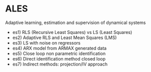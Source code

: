 # ALES
   Adaptive learning, estimation and supervision of dynamical systems
   - es1) RLS (Recursive Least Squares) vs LS (Least Squares)
   - es2) Adaptive RLS and Least Mean Squares (LMS)
   - es3) LS with noise on regressors
   - es4) ARX model from ARMAX generated data
   - es5) Close loop non parametric identification
   - es6) Direct identification method closed loop
   - es7) Indirect methods: projection/IV approach
